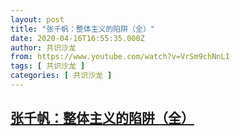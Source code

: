```yaml
---
layout: post
title: "张千帆：整体主义的陷阱（全）"
date: 2020-04-16T16:55:35.000Z
author: 共识沙龙
from: https://www.youtube.com/watch?v=VrSm9chNnLI
tags: [ 共识沙龙 ]
categories: [ 共识沙龙 ]
---
```

<!--1587056135000-->
[张千帆：整体主义的陷阱（全）](https://www.youtube.com/watch?v=VrSm9chNnLI)
------

<div>

</div>
